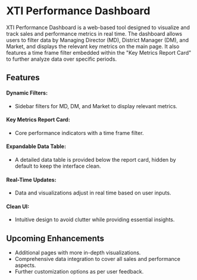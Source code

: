 
# XTI Performance Dashboard
XTI Performance Dashboard is a web-based tool designed to visualize and track sales and performance metrics in real time. The dashboard allows users to filter data by Managing Director (MD), District Manager (DM), and Market, and displays the relevant key metrics on the main page. It also features a time frame filter embedded within the "Key Metrics Report Card" to further analyze data over specific periods.

## Features
#### Dynamic Filters: 
 - Sidebar filters for MD, DM, and Market to display relevant metrics.
#### Key Metrics Report Card: 
 - Core performance indicators with a time frame filter.
#### Expandable Data Table: 
 - A detailed data table is provided below the report card, hidden by default to keep the interface clean.
#### Real-Time Updates: 
 - Data and visualizations adjust in real time based on user inputs.
#### Clean UI: 
 - Intuitive design to avoid clutter while providing essential insights.
## Upcoming Enhancements
 - Additional pages with more in-depth visualizations.
 - Comprehensive data integration to cover all sales and performance aspects.
 - Further customization options as per user feedback.
